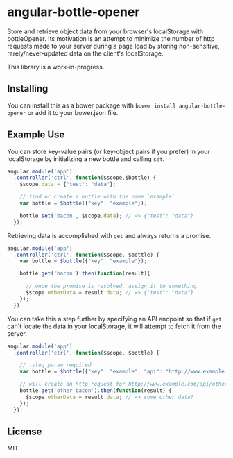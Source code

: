 # angular-bottle-opener


Store and retrieve object data from your browser's localStorage with bottleOpener.
Its motivation is an attempt to minimize the number of http requests made to your
server during a page load by storing non-sensitive, rarely/never-updated data on the client's localStorage.

This library is a work-in-progress.

## Installing

You can install this as a bower package with `bower install angular-bottle-opener`
or add it to your bower.json file.

## Example Use

You can store key-value pairs (or key-object pairs if you prefer) in your localStorage by initializing a new bottle and calling `set`.

```javascript
angular.module('app')
  .controller('ctrl', function($scope,$bottle) {
    $scope.data = {"test": "data"};

    // find or create a bottle with the name `example`
    var bottle = $bottle({"key": "example"});

    bottle.set('bacon', $scope.data); // => {"test": "data"}
  });
```

Retrieving data is accomplished with `get` and always returns a promise.

```javascript
angular.module('app')
  .controller('ctrl', function($scope, $bottle) {
    var bottle = $bottle({"key": "example"});

    bottle.get('bacon').then(function(result){

      // once the promise is resolved, assign it to something.
      $scope.otherData = result.data; // => {"test": "data"}
    });
  });
```

You can take this a step further by specifying an API endpoint so that if `get` can't locate the data
in your localStorage, it will attempt to fetch it from the server.

```javascript
angular.module('app')
  .controller('ctrl', function($scope, $bottle) {

    // :slug param required
    var bottle = $bottle({"key": "example", "api": "http://www.example.com/api/:slug"});

    // will create an http request for http://www.example.com/api/other-bacon
    bottle.get('other-bacon').then(function(result) {
      $scope.otherData = result.data; // => some other data?
    });
  });
```

## License

MIT
